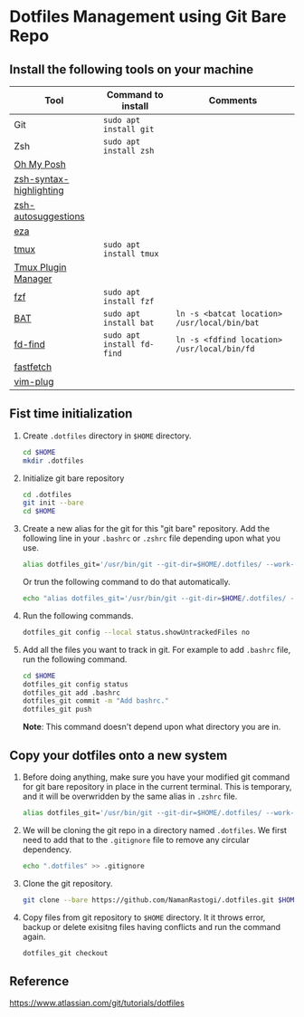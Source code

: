 # Dotfiles Management using Git Bare Repo

## Install the following tools on your machine
| Tool | Command to install | Comments |
|---|---|--|
| Git                                                   | `sudo apt install git` | |
| Zsh                                                   | `sudo apt install zsh` | |
| [Oh My Posh](https://ohmyposh.dev/docs/installation/linux) | | |
| [zsh-syntax-highlighting ](https://github.com/zsh-users/zsh-syntax-highlighting/blob/master/INSTALL.md#in-your-zshrc) | | |
| [zsh-autosuggestions](https://github.com/zsh-users/zsh-autosuggestions/blob/master/INSTALL.md#manual-git-clone) | | |
| [eza](https://github.com/eza-community/eza/blob/main/INSTALL.md#debian-and-ubuntu) | | |
| [tmux](https://github.com/tmux/tmux/wiki)             | `sudo apt install tmux` | |
| [Tmux Plugin Manager](https://github.com/tmux-plugins/tpm#installation) | | |
| [fzf](https://github.com/junegunn/fzf)                | `sudo apt install fzf` | |
| [BAT](https://github.com/sharkdp/bat)                 | `sudo apt install bat` | `ln -s <batcat location> /usr/local/bin/bat` |
| [fd-find](https://github.com/sharkdp/fd)              | `sudo apt install fd-find` | `ln -s <fdfind location> /usr/local/bin/fd` |
| [fastfetch](https://github.com/fastfetch-cli/fastfetch) | | |
| [vim-plug](https://github.com/junegunn/vim-plug#installation)      | | |


## Fist time initialization

1. Create `.dotfiles` directory in `$HOME` directory.
    ```sh
    cd $HOME
    mkdir .dotfiles
    ```

1. Initialize git bare repository
    ```sh
    cd .dotfiles
    git init --bare
    cd $HOME
    ```

1. Create a new alias for the git for this "git bare" repository. Add the following line in your `.bashrc` or `.zshrc` file depending upon what you use.
    ```sh
    alias dotfiles_git='/usr/bin/git --git-dir=$HOME/.dotfiles/ --work-tree=$HOME'
    ```
    Or trun the following command to do that automatically.
    ```sh
    echo "alias dotfiles_git='/usr/bin/git --git-dir=$HOME/.dotfiles/ --work-tree=$HOME'" >> $HOME/.bashrc
    ```

1. Run the following commands.
    ```sh
    dotfiles_git config --local status.showUntrackedFiles no
    ```

1. Add all the files you want to track in git. For example to add `.bashrc` file, run the following command.
    ```sh
    cd $HOME
    dotfiles_git config status
    dotfiles_git add .bashrc
    dotfiles_git commit -m "Add bashrc."
    dotfiles_git push
    ```
    **Note**: This command doesn't depend upon what directory you are in.


## Copy your dotfiles onto a new system

1. Before doing anything, make sure you have your modified git command for git bare repository in place in the current terminal. This is temporary, and it will be overwridden by the same alias in `.zshrc` file.

    ```sh
    alias dotfiles_git='/usr/bin/git --git-dir=$HOME/.dotfiles/ --work-tree=$HOME'
    ```

1. We will be cloning the git repo in a directory named `.dotfiles`. We first need to add that to the `.gitignore` file to remove any circular dependency.

    ```sh
    echo ".dotfiles" >> .gitignore
    ```

1. Clone the git repository.

    ```sh
    git clone --bare https://github.com/NamanRastogi/.dotfiles.git $HOME/.dotfiles
    ```

1. Copy files from git repository to `$HOME` directory. It it throws error, backup or delete exisitng files having conflicts and run the command again.

    ```sh
    dotfiles_git checkout
    ```


## Reference
https://www.atlassian.com/git/tutorials/dotfiles
